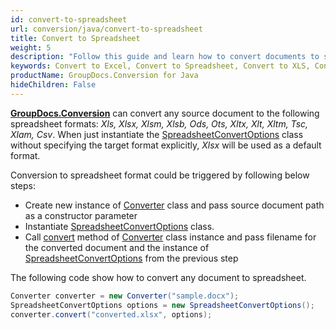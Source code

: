```yaml
---
id: convert-to-spreadsheet
url: conversion/java/convert-to-spreadsheet
title: Convert to Spreadsheet
weight: 5
description: "Follow this guide and learn how to convert documents to spreadsheet of MS Excel formats - XLSX, XLS, XLSB or Open Document formats - ODS, OTS using GroupDocs.Conversion for Java."
keywords: Convert to Excel, Convert to Spreadsheet, Convert to XLS, Convert to XLSX
productName: GroupDocs.Conversion for Java
hideChildren: False
---
```

[**GroupDocs.Conversion**](https://products.groupdocs.com/conversion/java) can convert any source document to the following spreadsheet formats: *Xls, Xlsx, Xlsm, Xlsb, Ods, Ots, Xltx, Xlt, Xltm, Tsc, Xlam, Csv*. When just instantiate the [SpreadsheetConvertOptions](https://apireference.groupdocs.com/java/conversion/com.groupdocs.conversion.options.convert/SpreadsheetConvertOptions) class without specifying the target format explicitly, *Xlsx* will be used as a default format.

Conversion to spreadsheet format could be triggered by following below steps:

*   Create new instance of [Converter](https://apireference.groupdocs.com/java/conversion/com.groupdocs.conversion/Converter) class and pass source document path as a constructor parameter
*   Instantiate [SpreadsheetConvertOptions](https://apireference.groupdocs.com/java/conversion/com.groupdocs.conversion.options.convert/SpreadsheetConvertOptions) class.
*   Call [convert](https://apireference.groupdocs.com/java/conversion/com.groupdocs.conversion/Converter#convert(java.lang.String,%20com.groupdocs.conversion.options.convert.ConvertOptions)) method of [Converter](https://apireference.groupdocs.com/java/conversion/com.groupdocs.conversion/Converter) class instance and pass filename for the converted document and the instance of [SpreadsheetConvertOptions](https://apireference.groupdocs.com/java/conversion/com.groupdocs.conversion.options.convert/SpreadsheetConvertOptions) from the previous step

  

The following code show how to convert any document to spreadsheet. 

```java
Converter converter = new Converter("sample.docx");
SpreadsheetConvertOptions options = new SpreadsheetConvertOptions();
converter.convert("converted.xlsx", options);
```
